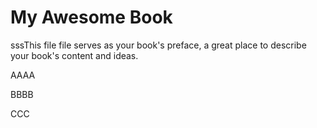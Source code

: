# My Awesome Book

sssThis file file serves as your book's preface, a great place to describe your book's content and ideas.

AAAA

BBBB

CCC

